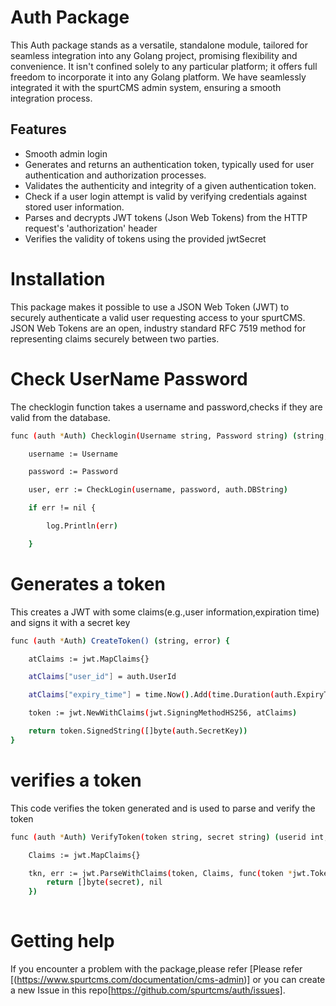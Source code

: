 # Auth Package

This Auth package stands as a versatile, standalone module, tailored for seamless integration into any Golang project, promising flexibility and convenience. It isn't confined solely to any particular platform; it offers full freedom to incorporate it into any Golang platform. We have seamlessly integrated it with the spurtCMS admin system, ensuring a smooth integration process.

## Features

- Smooth admin login 
- Generates and returns an authentication token, typically used for user authentication and authorization processes.
- Validates the authenticity and integrity of a given authentication token.
- Check if a user login attempt is valid by verifying credentials against stored user information.
- Parses and decrypts JWT tokens (Json Web Tokens) from the HTTP request's 'authorization' header
- Verifies the validity of tokens using the provided jwtSecret


# Installation

This package makes it possible to use a JSON Web Token (JWT) to securely authenticate a valid user requesting access to your spurtCMS.
JSON Web Tokens are an open, industry standard RFC 7519 method for representing claims securely between two parties.

# Check UserName Password

The checklogin function takes a username and password,checks if they are valid from the database.

```bash
func (auth *Auth) Checklogin(Username string, Password string) (string, int, error) {

	username := Username

	password := Password

	user, err := CheckLogin(username, password, auth.DBString)

	if err != nil {

		log.Println(err)

	}
```

# Generates a token

This creates a JWT with some claims(e.g.,user information,expiration time) and signs it with a secret key

```bash
func (auth *Auth) CreateToken() (string, error) {

	atClaims := jwt.MapClaims{}

	atClaims["user_id"] = auth.UserId

	atClaims["expiry_time"] = time.Now().Add(time.Duration(auth.ExpiryTime) * time.Hour).Unix()

	token := jwt.NewWithClaims(jwt.SigningMethodHS256, atClaims)

	return token.SignedString([]byte(auth.SecretKey))
}
```

# verifies a token

This code verifies the token generated and is used to parse and verify the token

```bash
func (auth *Auth) VerifyToken(token string, secret string) (userid int, err error) {

	Claims := jwt.MapClaims{}

	tkn, err := jwt.ParseWithClaims(token, Claims, func(token *jwt.Token) (interface{}, error) {
		return []byte(secret), nil
	})
	
```
# Getting help
If you encounter a problem with the package,please refer [Please refer [(https://www.spurtcms.com/documentation/cms-admin)] or you can create a new Issue in this repo[https://github.com/spurtcms/auth/issues]. 
